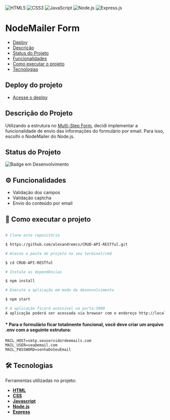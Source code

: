 ![HTML5](https://img.shields.io/badge/html5-%23E34F26.svg?style=for-the-badge&logo=html5&logoColor=white) ![CSS3](https://img.shields.io/badge/css3-%231572B6.svg?style=for-the-badge&logo=css3&logoColor=white) ![JavaScript](https://img.shields.io/badge/javascript-%23323330.svg?style=for-the-badge&logo=javascript&logoColor=%23F7DF1E) ![Node.js](https://img.shields.io/badge/Node.js-43853D?style=for-the-badge&logo=node.js&logoColor=white) ![Express.js](https://img.shields.io/badge/Express.js-404D59?style=for-the-badge)
  

# NodeMailer Form

- [Deploy](#deploy-do-projeto)
- [Descrição](#descrição-do-projeto)
- [Status do Projeto](#status-do-projeto)
- [Funcionalidades](#⚙️-funcionalidades)
- [Como executar o projeto](#🚀-como-executar-o-projeto)
- [Tecnologias](#🛠-tecnologias)

  
## Deploy do projeto

- [Acesse o deploy](#)

## Descrição do Projeto

Utilizando a estrutura no [Multi-Step Form](https://github.com/alexandremcs/Multi-Step-Form), decidi implementar a funcionalidade de envio das informações do formulário por email. Para isso, escolhi o NodeMailer do Node.js.  

## Status do Projeto
  

![Badge em Desenvolvimento](http://img.shields.io/static/v1?label=STATUS&message=DESENVOLVENDO&color=yellow&style=for-the-badge)
  

## ⚙️ Funcionalidades

- Validação dos campos
- Validação captcha
- Envio do conteúdo por email


## 🚀 Como executar o projeto

```bash

# Clone este repositório

$ https://github.com/alexandremcs/CRUD-API-RESTful.git

# Acesse a pasta do projeto no seu terminal/cmd

$ cd CRUD-API-RESTful

# Instale as dependências

$ npm install

# Execute a aplicação em modo de desenvolvimento

$ npm start

# A aplicação ficará acessível na porta:3000
A aplicação poderá ser acessada via browser com o endereço http://localhost:3000/.

```

#### * Para o formulário ficar totalmente funcional, você deve criar um arquivo .env com a seguinte estrutura:
```
MAIL_HOST=smtp.seuservidordeemails.com
MAIL_USER=seu@email.com
MAIL_PASSWORD=senhaDoSeuEmail
```
## 🛠 Tecnologias

Ferramentas utilizadas no projeto: 

-  **[HTML](https://developer.mozilla.org/en-US/docs/Web/HTML)**
-  **[CSS](https://developer.mozilla.org/en-US/docs/Web/CSS)**
-  **[Javascript](https://developer.mozilla.org/en-US/docs/Web/JavaScript)**
-  **[Node.js](https://nodejs.org/)**
-  **[Express](https://expressjs.com/)**
